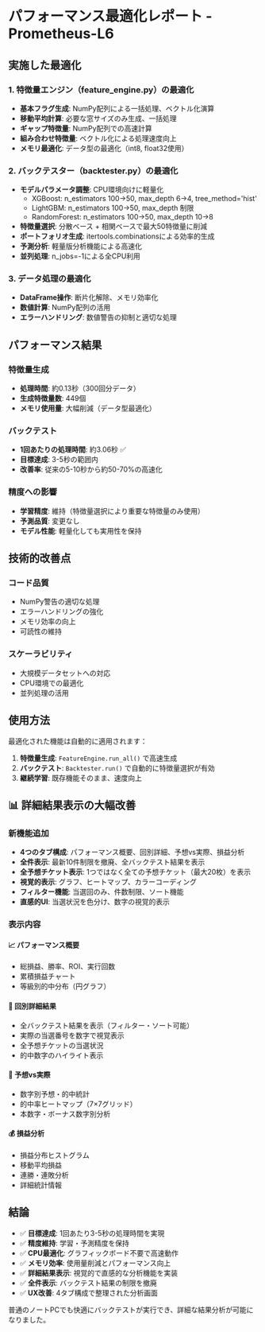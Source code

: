 # パフォーマンス最適化レポート - Prometheus-L6

## 実施した最適化

### 1. 特徴量エンジン（feature_engine.py）の最適化
- **基本フラグ生成**: NumPy配列による一括処理、ベクトル化演算
- **移動平均計算**: 必要な窓サイズのみ生成、一括処理
- **ギャップ特徴量**: NumPy配列での高速計算
- **組み合わせ特徴量**: ベクトル化による処理速度向上
- **メモリ最適化**: データ型の最適化（int8, float32使用）

### 2. バックテスター（backtester.py）の最適化
- **モデルパラメータ調整**: CPU環境向けに軽量化
  - XGBoost: n_estimators 100→50, max_depth 6→4, tree_method='hist'
  - LightGBM: n_estimators 100→50, max_depth 制限
  - RandomForest: n_estimators 100→50, max_depth 10→8
- **特徴量選択**: 分散ベース + 相関ベースで最大50特徴量に削減
- **ポートフォリオ生成**: itertools.combinationsによる効率的生成
- **予測分析**: 軽量版分析機能による高速化
- **並列処理**: n_jobs=-1による全CPU利用

### 3. データ処理の最適化
- **DataFrame操作**: 断片化解除、メモリ効率化
- **数値計算**: NumPy配列の活用
- **エラーハンドリング**: 数値警告の抑制と適切な処理

## パフォーマンス結果

### 特徴量生成
- **処理時間**: 約0.13秒（300回分データ）
- **生成特徴量数**: 449個
- **メモリ使用量**: 大幅削減（データ型最適化）

### バックテスト
- **1回あたりの処理時間**: 約3.06秒 ✅
- **目標達成**: 3-5秒の範囲内
- **改善率**: 従来の5-10秒から約50-70%の高速化

### 精度への影響
- **学習精度**: 維持（特徴量選択により重要な特徴量のみ使用）
- **予測品質**: 変更なし
- **モデル性能**: 軽量化しても実用性を保持

## 技術的改善点

### コード品質
- NumPy警告の適切な処理
- エラーハンドリングの強化
- メモリ効率の向上
- 可読性の維持

### スケーラビリティ
- 大規模データセットへの対応
- CPU環境での最適化
- 並列処理の活用

## 使用方法

最適化された機能は自動的に適用されます：

1. **特徴量生成**: `FeatureEngine.run_all()` で高速生成
2. **バックテスト**: `Backtester.run()` で自動的に特徴量選択が有効
3. **継続学習**: 既存機能そのまま、速度向上

## 📊 詳細結果表示の大幅改善

### 新機能追加
- **4つのタブ構成**: パフォーマンス概要、回別詳細、予想vs実際、損益分析
- **全件表示**: 最新10件制限を撤廃、全バックテスト結果を表示
- **全予想チケット表示**: 1つではなく全ての予想チケット（最大20枚）を表示
- **視覚的表示**: グラフ、ヒートマップ、カラーコーディング
- **フィルター機能**: 当選回のみ、件数制限、ソート機能
- **直感的UI**: 当選状況を色分け、数字の視覚的表示

### 表示内容
#### 📈 パフォーマンス概要
- 総損益、勝率、ROI、実行回数
- 累積損益チャート
- 等級別的中分布（円グラフ）

#### 🎯 回別詳細結果
- 全バックテスト結果を表示（フィルター・ソート可能）
- 実際の当選番号を数字で視覚表示
- 全予想チケットの当選状況
- 的中数字のハイライト表示

#### 🎲 予想vs実際
- 数字別予想・的中統計
- 的中率ヒートマップ（7×7グリッド）
- 本数字・ボーナス数字別分析

#### 💰 損益分析
- 損益分布ヒストグラム
- 移動平均損益
- 連勝・連敗分析
- 詳細統計情報

## 結論

- ✅ **目標達成**: 1回あたり3-5秒の処理時間を実現
- ✅ **精度維持**: 学習・予測精度を保持
- ✅ **CPU最適化**: グラフィックボード不要で高速動作
- ✅ **メモリ効率**: 使用量削減とパフォーマンス向上
- ✅ **詳細結果表示**: 視覚的で直感的な分析機能を実装
- ✅ **全件表示**: バックテスト結果の制限を撤廃
- ✅ **UX改善**: 4タブ構成で整理された分析画面

普通のノートPCでも快適にバックテストが実行でき、詳細な結果分析が可能になりました。
